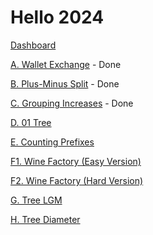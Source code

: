 # Hello 2024

[Dashboard](https://codeforces.com/contest/1919)

[A. Wallet Exchange](https://codeforces.com/contest/1919/problem/A) - Done

[B. Plus-Minus Split](https://codeforces.com/contest/1919/problem/B) - Done

[C. Grouping Increases](https://codeforces.com/contest/1919/problem/C) - Done

[D. 01 Tree](https://codeforces.com/contest/1919/problem/D)

[E. Counting Prefixes](https://codeforces.com/contest/1919/problem/E)

[F1. Wine Factory (Easy Version)](https://codeforces.com/contest/1919/problem/F1)

[F2. Wine Factory (Hard Version)](https://codeforces.com/contest/1919/problem/F2)

[G. Tree LGM](https://codeforces.com/contest/1919/problem/G)

[H. Tree Diameter](https://codeforces.com/contest/1919/problem/H)
